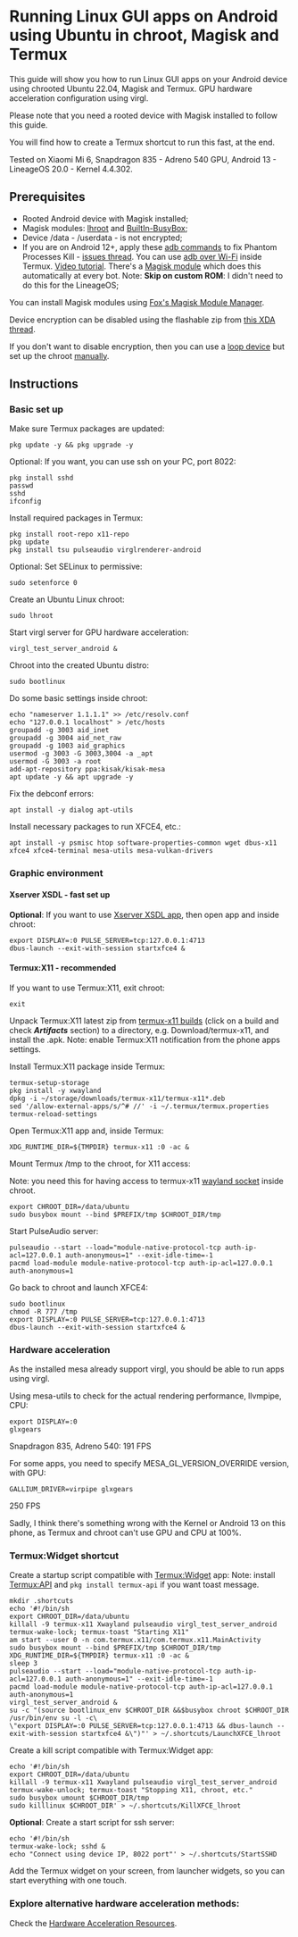 
# Running Linux GUI apps on Android using Ubuntu in chroot, Magisk and Termux

This guide will show you how to run Linux GUI apps on your Android device using chrooted Ubuntu 22.04, Magisk and Termux. GPU hardware acceleration configuration using virgl.

Please note that you need a rooted device with Magisk installed to follow this guide. 

You will find how to create a Termux shortcut to run this fast, at the end.

Tested on Xiaomi Mi 6, Snapdragon 835 - Adreno 540 GPU, Android 13 - LineageOS 20.0 - Kernel 4.4.302.

## Prerequisites

- Rooted Android device with Magisk installed;
- Magisk modules: [lhroot](https://github.com/FerryAr/lhroot) and [BuiltIn-BusyBox](https://github.com/Magisk-Modules-Alt-Repo/BuiltIn-BusyBox);
- Device /data - /userdata - is not encrypted;
- If you are on Android 12+, apply these [adb commands](https://github.com/HardcodedCat/termux-monet#deactivation-instructions-adb)
to fix Phantom Processes Kill - [issues thread](https://github.com/termux/termux-app/issues/2366#issuecomment-955149284). 
You can use [adb over Wi-Fi](https://github.com/termux/termux-app/issues/2366#issuecomment-1250203447) inside Termux. 
[Video tutorial](https://www.youtube.com/watch?v=OZny45wLZL4). 
There's a [Magisk module](https://github.com/HardcodedCat/termux-monet#experimental-method-magisk) which does this automatically at every bot.
Note: **Skip on custom ROM**: I didn't need to do this for the LineageOS;

You can install Magisk modules using [Fox's Magisk Module Manager](https://github.com/Fox2Code/FoxMagiskModuleManager).

Device encryption can be disabled using the flashable zip from [this XDA thread](https://forum.xda-developers.com/t/deprecated-universal-dm-verity-forceencrypt-disk-quota-disabler-11-2-2020.3817389/).

If you don't want to disable encryption, then you can use a [loop device](https://github.com/ivon852/netlify-ivon-blog-comments/discussions/454#discussioncomment-5273965) but set up the chroot [manually](https://ivonblog.com/en-us/posts/termux-chroot-ubuntu/).

## Instructions
### Basic set up

Make sure Termux packages are updated:

    pkg update -y && pkg upgrade -y
	
Optional: If you want, you can use ssh on your PC, port 8022:

	pkg install sshd
	passwd
	sshd
	ifconfig

Install required packages in Termux:

    pkg install root-repo x11-repo
	pkg update
	pkg install tsu pulseaudio virglrenderer-android

Optional: Set SELinux to permissive:

    sudo setenforce 0

Create an Ubuntu Linux chroot:

    sudo lhroot

Start virgl server for GPU hardware acceleration:

    virgl_test_server_android &

Chroot into the created Ubuntu distro:

    sudo bootlinux

Do some basic settings inside chroot:

    echo "nameserver 1.1.1.1" >> /etc/resolv.conf
    echo "127.0.0.1 localhost" > /etc/hosts
    groupadd -g 3003 aid_inet
    groupadd -g 3004 aid_net_raw
    groupadd -g 1003 aid_graphics
    usermod -g 3003 -G 3003,3004 -a _apt
    usermod -G 3003 -a root
	add-apt-repository ppa:kisak/kisak-mesa
    apt update -y && apt upgrade -y

Fix the debconf errors:

    apt install -y dialog apt-utils

Install necessary packages to run XFCE4, etc.:

    apt install -y psmisc htop software-properties-common wget dbus-x11 xfce4 xfce4-terminal mesa-utils mesa-vulkan-drivers

### Graphic environment

#### Xserver XSDL - fast set up
**Optional**: If you want to use [Xserver XSDL app](https://play.google.com/store/apps/details?id=x.org.server&hl=en_US), then open app and inside chroot:

    export DISPLAY=:0 PULSE_SERVER=tcp:127.0.0.1:4713 
    dbus-launch --exit-with-session startxfce4 &

#### Termux:X11 - recommended
If you want to use Termux:X11, exit chroot:

    exit
	
Unpack Termux:X11 latest zip from [termux-x11 builds](https://github.com/termux/termux-x11/actions/workflows/debug_build.yml) (click on a build and check ***Artifacts*** section) to a directory, e.g. Download/termux-x11, and install the .apk.
Note: enable Termux:X11 notification from the phone apps settings.

Install Termux:X11 package inside Termux:

    termux-setup-storage
	pkg install -y xwayland
	dpkg -i ~/storage/downloads/termux-x11/termux-x11*.deb
	sed '/allow-external-apps/s/^# //' -i ~/.termux/termux.properties
	termux-reload-settings

Open Termux:X11 app and, inside Termux:

    XDG_RUNTIME_DIR=${TMPDIR} termux-x11 :0 -ac &

Mount Termux /tmp to the chroot, for X11 access:

Note: you need this for having access to termux-x11 [wayland socket](https://github.com/termux/termux-x11#how-does-it-work) inside chroot.

    export CHROOT_DIR=/data/ubuntu
    sudo busybox mount --bind $PREFIX/tmp $CHROOT_DIR/tmp

Start PulseAudio server:

    pulseaudio --start --load="module-native-protocol-tcp auth-ip-acl=127.0.0.1 auth-anonymous=1" --exit-idle-time=-1
    pacmd load-module module-native-protocol-tcp auth-ip-acl=127.0.0.1 auth-anonymous=1

Go back to chroot and launch XFCE4:

    sudo bootlinux
    chmod -R 777 /tmp
    export DISPLAY=:0 PULSE_SERVER=tcp:127.0.0.1:4713
    dbus-launch --exit-with-session startxfce4 &

### Hardware acceleration 

As the installed mesa already support virgl, you should be able to run apps using virgl. 

Using mesa-utils to check for the actual rendering performance, llvmpipe, CPU:

    export DISPLAY=:0
	glxgears
	
Snapdragon 835, Adreno 540:
191 FPS

For some apps, you need to specify MESA_GL_VERSION_OVERRIDE version, with GPU:

    GALLIUM_DRIVER=virpipe glxgears
	
250 FPS

Sadly, I think there's something wrong with the Kernel or Android 13 on this phone, as Termux and chroot can't use GPU and CPU at 100%.

### Termux:Widget shortcut

Create a startup script compatible with [Termux:Widget](https://github.com/termux/termux-widget/releases/) app:
Note: install [Termux:API](https://wiki.termux.com/wiki/Termux:API) and `pkg install termux-api` if you want toast message.

    mkdir .shortcuts
    echo '#!/bin/sh
    export CHROOT_DIR=/data/ubuntu
    killall -9 termux-x11 Xwayland pulseaudio virgl_test_server_android
    termux-wake-lock; termux-toast "Starting X11"
    am start --user 0 -n com.termux.x11/com.termux.x11.MainActivity 
    sudo busybox mount --bind $PREFIX/tmp $CHROOT_DIR/tmp
    XDG_RUNTIME_DIR=${TMPDIR} termux-x11 :0 -ac &
	sleep 3
    pulseaudio --start --load="module-native-protocol-tcp auth-ip-acl=127.0.0.1 auth-anonymous=1" --exit-idle-time=-1
    pacmd load-module module-native-protocol-tcp auth-ip-acl=127.0.0.1 auth-anonymous=1
    virgl_test_server_android &
    su -c "(source bootlinux_env $CHROOT_DIR &&$busybox chroot $CHROOT_DIR /usr/bin/env su -l -c\
    \"export DISPLAY=:0 PULSE_SERVER=tcp:127.0.0.1:4713 && dbus-launch --exit-with-session startxfce4 &\")"' > ~/.shortcuts/LaunchXFCE_lhroot

Create a kill script compatible with Termux:Widget app:

    echo '#!/bin/sh
    export CHROOT_DIR=/data/ubuntu
    killall -9 termux-x11 Xwayland pulseaudio virgl_test_server_android
    termux-wake-unlock; termux-toast "Stopping X11, chroot, etc."
    sudo busybox umount $CHROOT_DIR/tmp
    sudo killlinux $CHROOT_DIR' > ~/.shortcuts/KillXFCE_lhroot
	
**Optional**: Create a start script for ssh server:

    echo '#!/bin/sh
	termux-wake-lock; sshd &
	echo "Connect using device IP, 8022 port"' > ~/.shortcuts/StartSSHD

Add the Termux widget on your screen, from launcher widgets, so you can start everything with one touch.

### Explore alternative hardware acceleration methods:

Check the [Hardware Acceleration Resources](Hardware_Acceleration_Resources.md).